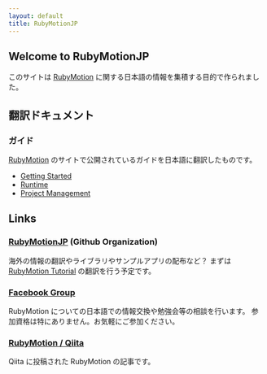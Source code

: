 ```yaml
---
layout: default
title: RubyMotionJP
---
```


## Welcome to RubyMotionJP

このサイトは [RubyMotion](http://www.rubymotion.com/) に関する日本語の情報を集積する目的で作られました。


## 翻訳ドキュメント

### ガイド
[RubyMotion](http://www.rubymotion.com) のサイトで公開されているガイドを日本語に翻訳したものです。

- [Getting Started](http://rubymotion.jp/RubyMotionDocumentation/guides/getting-started/index.html)
- [Runtime](http://rubymotion.jp/RubyMotionDocumentation/guides/runtime/index.html)
- [Project Management](http://rubymotion.jp/RubyMotionDocumentation/guides/project-management/index.html)


## Links

### [RubyMotionJP](https://github.com/RubyMotionJP) (Github Organization)

海外の情報の翻訳やライブラリやサンプルアプリの配布など？
まずは [RubyMotion Tutorial](http://rubymotion-tutorial.com/) の翻訳を行う予定です。


### [Facebook Group](https://www.facebook.com/groups/149315595198329/)

RubyMotion についての日本語での情報交換や勉強会等の相談を行います。
参加資格は特にありません。お気軽にご参加ください。


### [RubyMotion / Qiita](http://qiita.com/tags/RubyMotion)

Qiita に投稿された RubyMotion の記事です。
